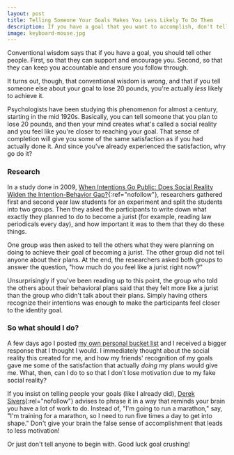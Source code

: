 ```yaml
---
layout: post
title: Telling Someone Your Goals Makes You Less Likely To Do Them
description: If you have a goal that you want to accomplish, don't tell anyone about it. Telling someone about your goals will make you less likely to do them.
image: keyboard-mouse.jpg
---
```


Conventional wisdom says that if you have a goal, you should tell other people. First, so that they can support and encourage you. Second, so that they can keep you accountable and ensure you follow through.

It turns out, though, that conventional wisdom is wrong, and that if you tell someone else about your goal to lose 20 pounds, you're actually *less* likely to achieve it.

Psychologists have been studying this phenomenon for almost a century, starting in the mid 1920s. Basically, you can tell someone that you plan to lose 20 pounds, and then your mind creates what's called a social reality and you feel like you're closer to reaching your goal. That sense of completion will give you some of the same satisfaction as if you had actually done it. And since you've already experienced the satisfaction, why go do it?

### Research

In a study done in 2009, [When Intentions Go Public: Does Social Reality Widen the Intention-Behavior Gap?](http://www.psych.nyu.edu/gollwitzer/09_Gollwitzer_Sheeran_Seifert_Michalski_When_Intentions_.pdf){:ref="nofollow"}, researchers gathered first and second year law students for an experiment and split the students into two groups. Then they asked the participants to write down what exactly they planned to do to become a jurist (for example, reading law periodicals every day), and how important it was to them that they do these things.

One group was then asked to tell the others what they were planning on doing to achieve their goal of becoming a jurist. The other group did not tell anyone about their plans. At the end, the researchers asked both groups to answer the question, "how much do you feel like a jurist right now?"
 
Unsurprisingly if you've been reading up to this point, the group who told the others about their behavioral plans said that they felt more like a jurist than the group who didn't talk about their plans. Simply having others recognize their intentions was enough to make the participants feel closer to the identity goal.

### So what should I do?

A few days ago I posted [my own personal bucket list](/my-bucket-list/) and I received a bigger response that I thought I would. I immediately thought about the social reality this created for me, and how my friends' recognition of my goals gave me some of the satisfaction that actually *doing* my plans would give me. What, then, can I do to so that I don't lose motivation due to my fake social reality?

If you insist on telling people your goals (like I already did), [Derek Sivers](http://sivers.org/zipit){:rel="nofollow"} advises to phrase it in a way that reminds your brain you have a lot of work to do. Instead of, "I'm going to run a marathon," say, "I'm training for a marathon, so I need to run five times a day to get into shape." Don't give your brain the false sense of accomplishment that leads to less motivation!

Or just don't tell anyone to begin with. Good luck goal crushing!